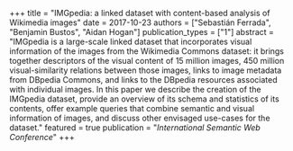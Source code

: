 +++
title = "IMGpedia: a linked dataset with content-based analysis of Wikimedia images"
date = 2017-10-23
authors = ["Sebastián Ferrada", "Benjamin Bustos", "Aidan Hogan"]
publication_types = ["1"]
abstract = "IMGpedia is a large-scale linked dataset that incorporates visual information of the images from the Wikimedia Commons dataset: it brings together descriptors of the visual content of 15 million images, 450 million visual-similarity relations between those images, links to image metadata from DBpedia Commons, and links to the DBpedia resources associated with individual images. In this paper we describe the creation of the IMGpedia dataset, provide an overview of its schema and statistics of its contents, offer example queries that combine semantic and visual information of images, and discuss other envisaged use-cases for the dataset."
featured = true
publication = "*International Semantic Web Conference*"
+++

